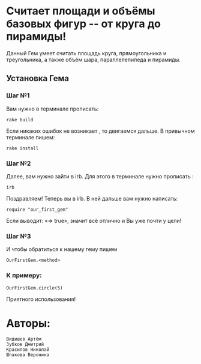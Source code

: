 # Считает площади и объёмы базовых фигур -- от круга до пирамиды!

Данный Гем умеет считать площадь круга, прямоугольника и треугольника, а также объём шара, параллелепипеда и пирамиды.

## Установка Гема

### Шаг №1
Вам нужно в терминале прописать:

```
rake build
```

Если никаких ошибок не возникает , то двигаемся дальше. В привычном терминале пишем: 
```
rake install
```

### Шаг №2

Далее, вам нужно зайти  в irb. Для этого в терминале нужно прописать :

```
irb
```

Поздравляем! Теперь вы в irb. В ней дальше вам нужно написать:

```
require "our_first_gem"
```
  
Если выводит: «=> true», значит всё отлично и Вы уже почти у цели!

### Шаг №3
И чтобы обратиться к нашему гему пишем 

```
OurFirstGem.<method>
```

### К примеру:

```
OurFirstGem.circle(5)
```

Приятного использования!

# Авторы:
    Видишев Артём
    Зубков Дмитрий 
    Красилов Николай
    Шпакова Вероника